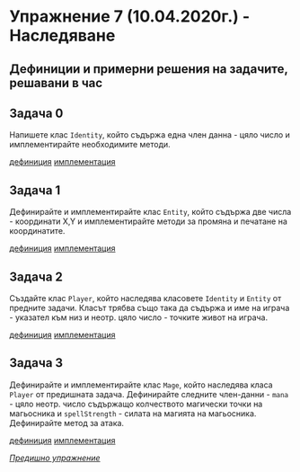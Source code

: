 # Упражнение 7 (10.04.2020г.) - Наследяване

## Дефиниции и примерни решения на задачите, решавани в час

## Задача 0

Напишете клас `Identity`, който съдържа една член данна - цяло число и имплементирайте необходимите методи.

[дефиниция](./Identity.h)
[имплементация](./Identity.cpp)

## Задача 1

Дефинирайте и имплементирайте клас `Entity`, който съдържа две числа - координати X,Y и имплементирайте методи за промяна и печатане на координатите.

[дефиниция](./Entity.h)
[имплементация](./Entity.cpp)

## Задача 2

Създайте клас `Player`, който наследява класовете `Identity` и `Entity` от предните задачи. Класът трябва също така да съдържа и име на играча - указател към низ и неотр. цяло число - точките живот на играча.

[дефиниция](./Player.h)
[имплементация](./Player.cpp)

## Задача 3

Дефинирайте и имплементирайте клас `Mage`, който наследява класа `Player` от предишната задача. Дефинирайте следните член-данни - `mana` - цяло неотр. число съдържащо колчеството магически точки на магьосника и `spellStrength` - силата на магията на магьосника. Дефинирайте метод за атака.

[дефиниция](./Mage.h)
[имплементация](./Mage.cpp)

[*Предишно упражнение*](../lab06)
